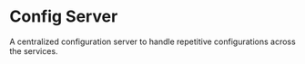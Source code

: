 # Config Server
A centralized configuration server to handle repetitive configurations across the services.
